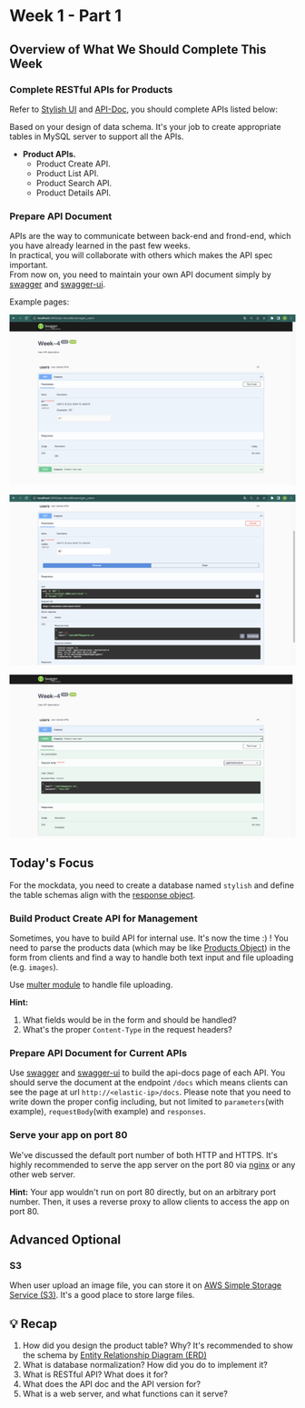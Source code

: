 # Week 1 - Part 1

## Overview of What We Should Complete This Week

### Complete RESTful APIs for Products

Refer to [Stylish UI](https://www.figma.com/file/sKhc4A0Gi427u1I5leT5ug/STYLiSH) and [API-Doc](../README.md), you should complete APIs listed below:

Based on your design of data schema. It's your job to create appropriate tables in MySQL server to support all the APIs.

* **Product APIs.**
  * Product Create API.
  * Product List API.
  * Product Search API.
  * Product Details API.
  
### Prepare API Document

APIs are the way to communicate between back-end and frond-end, which you have already learned in the past few weeks.  
In practical, you will collaborate with others which makes the API spec important.  
From now on, you need to maintain your own API document simply by [swagger](https://swagger.io/docs/specification/about/) and [swagger-ui](https://www.npmjs.com/package/swagger-ui).

Example pages:

![get](../images/w1-1.png)

![get execution](../images/w1-2.png)

![post](../images/w1-3.png)

## Today's Focus

For the mockdata, you need to create a database named `stylish` and define the table schemas align with the [response object](../README.md#response-object).


### Build Product Create API for Management

Sometimes, you have to build API for internal use. It's now the time :) !
You need to parse the products data (which may be like [Products Object](../README.md#response-object)) in the form from clients and find a way to handle both text input and file uploading (e.g. `images`).

Use [multer module](https://github.com/expressjs/multer) to handle file uploading.

**Hint:**

1. What fields would be in the form and should be handled?
2. What's the proper `Content-Type` in the request headers?

### Prepare API Document for Current APIs

Use [swagger](https://swagger.io/docs/specification/about/) and [swagger-ui](https://www.npmjs.com/package/swagger-ui) to build the api-docs page of each API.
You should serve the document at the endpoint `/docs` which means clients can see the page at url `http://<elastic-ip>/docs`.
Please note that you need to write down the proper config including, but not limited to `parameters`(with example), `requestBody`(with example) and `responses`.

### Serve your app on port 80
We've discussed the default port number of both HTTP and HTTPS. It's highly recommended to serve the app server on the port 80 via [nginx](https://nginx.org/en/docs/beginners_guide.html) or any other web server.

**Hint:** Your app wouldn't run on port 80 directly, but on an arbitrary port number. Then, it uses a reverse proxy to allow clients to access the app on port 80.

## Advanced Optional

### S3
When user upload an image file, you can store it on [AWS Simple Storage Service (S3)](https://aws.amazon.com/tw/s3/). It's a good place to store large files.

## 💡 Recap
1. How did you design the product table? Why? 
   It's recommended to show the schema by [Entity Relationship Diagram (ERD)](https://www.visual-paradigm.com/guide/data-modeling/what-is-entity-relationship-diagram/)
2. What is database normalization? How did you do to implement it?
3. What is RESTful API? What does it for?
4. What does the API doc and the API version for?
5. What is a web server, and what functions can it serve?
